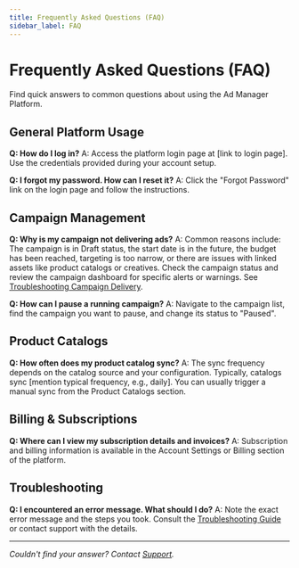 ```yaml
---
title: Frequently Asked Questions (FAQ)
sidebar_label: FAQ
---
```


# Frequently Asked Questions (FAQ)

Find quick answers to common questions about using the Ad Manager Platform.

## General Platform Usage

**Q: How do I log in?**
A: Access the platform login page at [link to login page]. Use the credentials provided during your account setup.

**Q: I forgot my password. How can I reset it?**
A: Click the "Forgot Password" link on the login page and follow the instructions.

## Campaign Management

**Q: Why is my campaign not delivering ads?**
A: Common reasons include: The campaign is in Draft status, the start date is in the future, the budget has been reached, targeting is too narrow, or there are issues with linked assets like product catalogs or creatives. Check the campaign status and review the campaign dashboard for specific alerts or warnings. See [Troubleshooting Campaign Delivery](/docs/user-guides/campaign-management/troubleshooting-delivery/).

**Q: How can I pause a running campaign?**
A: Navigate to the campaign list, find the campaign you want to pause, and change its status to "Paused".

## Product Catalogs

**Q: How often does my product catalog sync?**
A: The sync frequency depends on the catalog source and your configuration. Typically, catalogs sync [mention typical frequency, e.g., daily]. You can usually trigger a manual sync from the Product Catalogs section.

## Billing & Subscriptions

**Q: Where can I view my subscription details and invoices?**
A: Subscription and billing information is available in the Account Settings or Billing section of the platform.

## Troubleshooting

**Q: I encountered an error message. What should I do?**
A: Note the exact error message and the steps you took. Consult the [Troubleshooting Guide](/docs/user-guides/troubleshooting/) or contact support with the details.

---
*Couldn't find your answer? Contact [Support](link-to-support).*